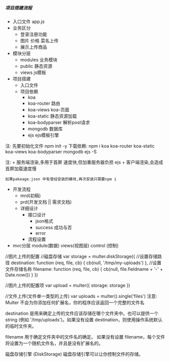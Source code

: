 ##### 项目搭建流程
+ 入口文件 app.js 
+ 业务区分
    + 登录注册功能
    + 图片 价格 菜名上传
    + 展示上传商品 
+ 模块分层
    + modules 业务模块
    + public 静态资源
    + views js模板
+ 项目搭建
    - 入口文件
    - 项目依赖
        + koa   
        + koa-router 路由
        + koa-views koa-页面
        + koa-static  静态资源加载
        + koa-bodyparser 解析post请求
        + mongodb 数据库
        + ejs ejs模板引擎

注: 先要初始化文件 npm init -y
    下载依赖: npm i koa koa-router koa-static koa-views koa-bodyparser mongodb ejs -S


注:
    + 服务端渲染,多用于首屏 速度快,但加重服务器负担 ejs
    + 客户端渲染,会造成首屏加载速度慢

    如果pakeage.json 中有曾经安装的模块,再次安装只需要npm i 

+ 开发流程
    + mrd(初稿)
    + prd(开发文档 || 需求文档)
    + 详细设计
        - 接口设计
            - json格式
            - success 成功与否
            - error
        - 流程设置
+ mvc分层 module(数据) views(视图层) control (控制)










//图片上传的配置
//磁盘存储
var storage = multer.diskStorage({
    //设置存储路径
  destination: function (req, file, cb) {
    cb(null, '/tmp/my-uploads')
  },
  //设置文件存储名称
  filename: function (req, file, cb) {
    cb(null, file.fieldname + '-' + Date.now())
  }
})

//图片上传的配置项
var upload = multer({ storage: storage })

//文件上传(文件单一类型的上传)
var uploads = multer().single('files')
注意: Multer 不会为你添加任何扩展名，你的程序应该返回一个完整的文件名

destination 是用来确定上传的文件应该存储在哪个文件夹中。也可以提供一个 string (例如 '/tmp/uploads')。如果没有设置 destination，则使用操作系统默认的临时文件夹。

filename 用于确定文件夹中的文件名的确定。 如果没有设置 filename，每个文件将设置为一个随机文件名，并且是没有扩展名的。

磁盘存储引擎 (DiskStorage)
磁盘存储引擎可以让你控制文件的存储。